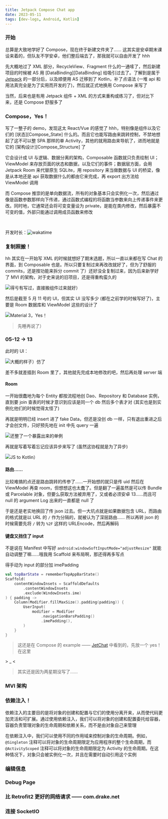 ```yaml
---
title: Jetpack Compose Chat app
date: 2023-05-11
tags: [dev-logs, Android, Kotlin]
---
```


### 开始

总算是大致地学好了 Compose，现在终于新建文件夹了...... 这其实是安卓期末课设来着的，但队友不学安卓，他们整后端去了，那我就可以自由开发了 hhh

先大概地过了 XML 部分，RecycleView、Fragment 什么的一通嗦了，然后新建项目的时候被 AS 用 [DataBinding][DataBinding] 给吸引过去了。了解到是属于 [Jetpack][Jetpack] 的一部分后，以及顺便用 AS 迁移到了 Kotlin，补了点语法 (一堆 api 和用法真完全是为了实用而开发的了)，然后就正式地换用 Compose 来写了

当然，后来也是有用 Jetpack 组件 + XML 的方式来重构或练习了，但对比下来，还是 Compose 舒服多了

### Compose，Yes！

写了一整子的 demo，发现这太 React/Vue 的感觉了 hhh，特别像是组件以及它们的 [状态][Compose_State] 什么的。而且它也能写路由来跳转控制，不禁地想起了这不可以整 SPA 那样的单 Activity，其他的就用路由来导航了，进而地就是它的 [架构设计][Compose_Structure] 了

它会设计成 UI 与逻辑、数据分离的架构，Composable 函数就只负责绘制 UI；ViewModel 来存放页面的状态和数据，以及它们的事件；数据层方面，会用 Jetpack Room 来代替原生 SQLite，用 repository 来当做数据与 UI 的桥梁，像是从本地还是 api 获取数据什么的都由它来完成，再 export 出方法给 ViewModel 调用

而 Compose 推崇的是单向数据流，所有的对象基本只会实例化一次，然后通过像是函数参数那样向下传递，通过函数式编程的将函数当参数来向上传递事件来更改。同时地，它通常还会将可变变量设为 private，是能在类内修改，然后暴露不可变的值，外部只能通过调用成员函数来修改

<br />

开发时长：![wakatime](https://wakatime.com/badge/user/0842a71f-c026-4b09-8aa0-f8398b4c3423/project/eba71aa8-b520-4043-a683-355b918aa75c.svg)

### 复制照搬！

hh 其实在一开始写 XML 的时候就想好了期末选题，所以一直以来都在写 Chat 的界面，到 Composable 也是。所以只要复制过来再改改就好了，但为了舒服的 commits，还是按功能来拆分 commit 了）还好没全复制过来，因为后来新学好了 MVI 的架构，对于史来说的旧项目，还是得重构蛮久的

![得亏有写过，直接搬组件过来就好）](https://p.chilfish.top/blog/dev-log/commits.webp)

然后是截至 5 月 11 号的 UI，但其实 UI 没写多少 (都在之前学的时候写好了)，主要是 Room 数据库和 ViewModel 这些的设计了

![Material 3，Yes！](https://p.chilfish.top/blog/dev-log/screenshot_0511.webp)

> 先睡再说了）

### 05-12 -> 13

此时的 UI：

![大概的样子）仿了](https://p.chilfish.top/blog/dev-log/message.webp)

差不多就差插到 Room 里了，其他就先完成本地修改的吧，然后再处理 server 端

#### Room

一开始很蠢地为每个 Entity 都按流程地创 Dao、Repository 和 Database 实例，直到要 join 查表的时候才意识到应该是同一个 db 然后多个表才对 (其实也是到实例化他们的时候觉得太怪了)

再就是明明已经 insert 进了 fake Data，但还是没创 db 一样，只有退出重进之后才会创文件，只好预先地在 init 中先 query 一遍

![还整了一个暴露出来的单例](https://p.chilfish.top/blog/dev-log/repoProvider.webp)

再就是写着写着忘记应该异步来写了 (虽然这协程就是为了异步)

![JS to Kotlin）](https://p.chilfish.top/blog/dev-log/async.webp)

#### 路由......

比较难搞的点还是路由跳转的传参了......一开始想的就只是传 uid 然后在 ViewModel 再查 room，但想想这也太蠢了。但是翻了一遍虽然是可以传 Bundle 或 Parcelable 对象，但要么获取方法被弃用了，又或者必须安卓 13......而且可 null 的 argument Log 出来的一直都是 null 了

于是还是老实地换回了传 json 过去。但一大坑点就是如果数据包含 URL，而路由的格式就是以 URL 的 `/` 作为分隔的，就被认为了深层路由...... 所以再转 json 的时候需要先将 `/` 转为 `%2F` 这样的 URLEncode，然后再解码

#### 键盘又挡住了 input

不是说在 Manifest 中写好 `android:windowSoftInputMode="adjustResize"` 就能自动调整了嘛......哦我用 Scaffold 来布局啊，那还得再多写点

得手动为 input 的部分加 imePadding

```kotlin
val topBarState = rememberTopAppBarState()
Scaffold(
    contentWindowInsets = ScaffoldDefaults
        .contentWindowInsets
        .exclude(WindowInsets.ime)
) { padding ->
    Column(Modifier.fillMaxSize().padding(padding)) {
        UserInput(
            modifier = Modifier
                .navigationBarsPadding()
                .imePadding(),
        )
    }
}
```

> 这还是在 Compose 的 example —— [JetChat][JetChat] 中看到的，先放一个 yes！在这里

\> \_ \<

> 其实还是因为两星期没写了......

### MVI 架构

### 依赖注入！

依赖注入的主要目的是将对象的创建和配置与它们的使用分离开来，从而使代码更加灵活和可扩展。通过使用依赖注入，我们可以将对象的创建和配置委托给容器，容器负责管理对象的生命周期和依赖关系，而不是由对象自己来管理

在依赖注入中，我们可以使用不同的作用域来控制对象的生命周期。例如，`@Singleton` 注释可以将对象的生命周期限定为应用程序的整个生命周期，而 `@ActivityScoped` 注释可以将对象的生命周期限定为 Activity 的生命周期。在这种情况下，对象只会被实例化一次，并且在需要时自动引用这个实例

### 编辑信息

### Debug Page

### 比 Retrofit2 更好的网络请求 —— com.drake.net

### 连接 SocketIO

[Jetpack]: ../../note/android/Jetpack/index.md
[JetChat]: https://github.com/android/compose-samples/blob/main/Jetchat/app/src/main/java/com/example/compose/jetchat/conversation/Conversation.kt#L148-L150
